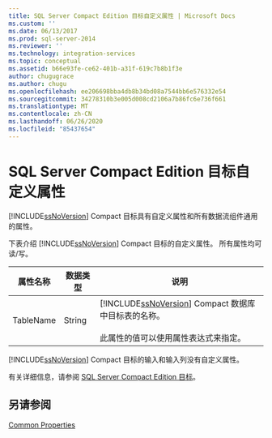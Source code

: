 ```yaml
---
title: SQL Server Compact Edition 目标自定义属性 | Microsoft Docs
ms.custom: ''
ms.date: 06/13/2017
ms.prod: sql-server-2014
ms.reviewer: ''
ms.technology: integration-services
ms.topic: conceptual
ms.assetid: b66e93fe-ce62-401b-a31f-619c7b8b1f3e
author: chugugrace
ms.author: chugu
ms.openlocfilehash: ee206698bba4db8b34bd08a7544bb6e576332e54
ms.sourcegitcommit: 34278310b3e005d008cd2106a7b86fc6e736f661
ms.translationtype: MT
ms.contentlocale: zh-CN
ms.lasthandoff: 06/26/2020
ms.locfileid: "85437654"
---
```

# <a name="sql-server-compact-edition-destination-custom-properties"></a>SQL Server Compact Edition 目标自定义属性
  [!INCLUDE[ssNoVersion](../../includes/ssnoversion-md.md)] Compact 目标具有自定义属性和所有数据流组件通用的属性。  
  
 下表介绍 [!INCLUDE[ssNoVersion](../../includes/ssnoversion-md.md)] Compact 目标的自定义属性。 所有属性均可读/写。  
  
|属性名称|数据类型|说明|  
|-------------------|---------------|-----------------|  
|TableName|String|[!INCLUDE[ssNoVersion](../../includes/ssnoversion-md.md)] Compact 数据库中目标表的名称。<br /><br /> 此属性的值可以使用属性表达式来指定。|  
  
 [!INCLUDE[ssNoVersion](../../includes/ssnoversion-md.md)] Compact 目标的输入和输入列没有自定义属性。  
  
 有关详细信息，请参阅 [SQL Server Compact Edition 目标](sql-server-compact-edition-destination.md)。  
  
## <a name="see-also"></a>另请参阅  
 [Common Properties](../common-properties.md)  
  
  
